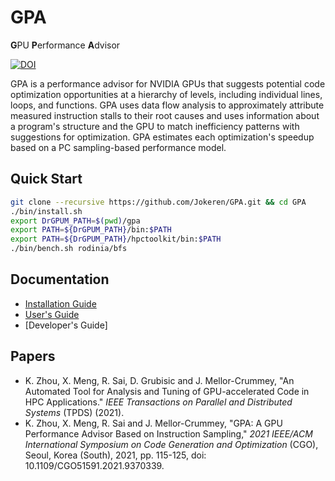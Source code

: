 # GPA
**G**PU **P**erformance **A**dvisor

[![DOI](https://zenodo.org/badge/279470056.svg)](https://zenodo.org/badge/latestdoi/279470056)

GPA is a performance advisor for NVIDIA GPUs that suggests potential code optimization opportunities at a hierarchy of levels, including individual lines, loops, and functions. GPA uses data flow analysis to approximately attribute measured instruction stalls to their root causes and uses information about a program's structure and the GPU to match inefficiency patterns with suggestions for optimization. GPA estimates each optimization's speedup based on a PC sampling-based performance model.

## Quick Start

```bash
git clone --recursive https://github.com/Jokeren/GPA.git && cd GPA
./bin/install.sh
export DrGPUM_PATH=$(pwd)/gpa
export PATH=${DrGPUM_PATH}/bin:$PATH
export PATH=${DrGPUM_PATH}/hpctoolkit/bin:$PATH
./bin/bench.sh rodinia/bfs
```

## Documentation

- [Installation Guide](https://github.com/Jokeren/GPA/blob/master/INSTALL.md)
- [User's Guide](https://github.com/Jokeren/GPA/tree/master/docs/MANUAL.md)
- [Developer's Guide]

## Papers

- K. Zhou, X. Meng, R. Sai, D. Grubisic and J. Mellor-Crummey, "An Automated Tool for Analysis and Tuning of GPU-accelerated Code in HPC Applications." *IEEE Transactions on Parallel and Distributed Systems* (TPDS) (2021).
- K. Zhou, X. Meng, R. Sai and J. Mellor-Crummey, "GPA: A GPU Performance Advisor Based on Instruction Sampling," *2021 IEEE/ACM International Symposium on Code Generation and Optimization* (CGO), Seoul, Korea (South), 2021, pp. 115-125, doi: 10.1109/CGO51591.2021.9370339.
